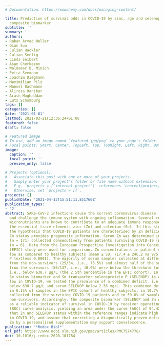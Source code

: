 ```yaml
---
# Documentation: https://wowchemy.com/docs/managing-content/

title: Prediction of survival odds in COVID-19 by zinc, age and selenoprotein P as
  composite biomarker
subtitle: ''
summary: ''
authors:
- Raban Arved Heller
- Qian Sun
- Julian Hackler
- Julian Seelig
- Linda Seibert
- Asan Cherkezov
- Waldemar B. Minich
- Petra Seemann
- Joachim Diegmann
- Maximilian Pilz
- Manuel Bachmann
- Alireza Ranjbar
- Arash Moghaddam
- Lutz Schomburg
tags: []
categories: []
date: '2021-01-01'
lastmod: 2021-03-21T12:36:24+01:00
featured: false
draft: false

# Featured image
# To use, add an image named `featured.jpg/png` to your page's folder.
# Focal points: Smart, Center, TopLeft, Top, TopRight, Left, Right, BottomLeft, Bottom, BottomRight.
image:
  caption: ''
  focal_point: ''
  preview_only: false

# Projects (optional).
#   Associate this post with one or more of your projects.
#   Simply enter your project's folder or file name without extension.
#   E.g. `projects = ["internal-project"]` references `content/project/deep-learning/index.md`.
#   Otherwise, set `projects = []`.
projects: []
publishDate: '2021-04-13T15:51:11.851760Z'
publication_types:
- '2'
abstract: SARS-CoV-2 infections cause the current coronavirus disease (COVID-19) pandemic
  and challenge the immune system with ongoing inflammation. Several redox-relevant
  micronutrients are known to contribute to an adequate immune response, including
  the essential trace elements zinc (Zn) and selenium (Se). In this study, we tested
  the hypothesis that COVID-19 patients are characterised by Zn deficiency and that
  Zn status provides prognostic information. Serum Zn was determined in serum samples
  (n = 171) collected consecutively from patients surviving COVID-19 (n = 29) or non-survivors
  (n = 6). Data from the European Prospective Investigation into Cancer and Nutrition
  (EPIC) study were used for comparison. Zn concentrations in patient samples were
  low as compared to healthy subjects (mean ± SD; 717.4 ± 246.2 vs 975.7 ± 294.0 μg/L,
  P textless 0.0001). The majority of serum samples collected at different time points
  from the non-survivors (25/34, i.e., 73.5%) and almost half of the samples collected
  from the survivors (56/137, i.e., 40.9%) were below the threshold for Zn deficiency,
  i.e., below 638.7 μg/L (the 2.5th percentile in the EPIC cohort). In view that the
  Se status biomarker and Se transporter selenoprotein P (SELENOP) is also particularly
  low in COVID-19, we tested the prevalence of a combined deficit, i.e., serum Zn
  below 638.7 μg/L and serum SELENOP below 2.56 mg/L. This combined deficit was observed
  in 0.15% of samples in the EPIC cohort of healthy subjects, in 19.7% of the samples
  collected from the surviving COVID-19 patients and in 50.0% of samples from the
  non-survivors. Accordingly, the composite biomarker (SELENOP and Zn with age) proved
  as a reliable indicator of survival in COVID-19 by receiver operating characteristic
  (ROC) curve analysis, yielding an area under the curve (AUC) of 94.42%. We conclude
  that Zn and SELENOP status within the reference ranges indicate high survival odds
  in COVID-19, and assume that correcting a diagnostically proven deficit in Se and/or
  Zn by a personalised supplementation may support convalescence.
publication: '*Redox Biol*'
url_pdf: https://www.ncbi.nlm.nih.gov/pmc/articles/PMC7574778/
doi: 10.1016/j.redox.2020.101764
---
```

